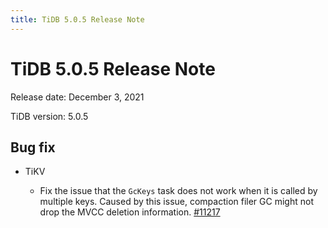 ```yaml
---
title: TiDB 5.0.5 Release Note
---
```


# TiDB 5.0.5 Release Note

Release date: December 3, 2021

TiDB version: 5.0.5

## Bug fix

+ TiKV

    - Fix the issue that the `GcKeys` task does not work when it is called by multiple keys. Caused by this issue, compaction filer GC might not drop the MVCC deletion information. [#11217](https://github.com/tikv/tikv/issues/11217)
